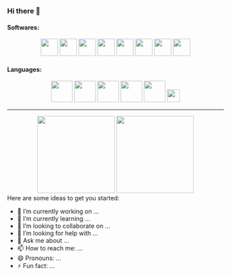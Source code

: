 ### Hi there 👋

<div align="left" >
<h4>Softwares:</h4>
</div>

<div align="center" >
<img height="40" src="https://cdn.jsdelivr.net/gh/devicons/devicon/icons/aftereffects/aftereffects-original.svg" />
<img height="40" src="https://cdn.jsdelivr.net/gh/devicons/devicon/icons/premierepro/premierepro-original.svg" />
<img height="40" src="https://cdn.jsdelivr.net/gh/devicons/devicon/icons/photoshop/photoshop-line.svg" />
<img height="40" src="https://cdn.jsdelivr.net/gh/devicons/devicon/icons/illustrator/illustrator-line.svg"/>
<img height="40" src="https://cdn.jsdelivr.net/gh/devicons/devicon/icons/blender/blender-original.svg" />
<img height="40" src="https://cdn.jsdelivr.net/gh/devicons/devicon/icons/maya/maya-original.svg" />
<img height="40" src="https://cdn.jsdelivr.net/gh/devicons/devicon/icons/unity/unity-original.svg" />
<img height="40" src="https://cdn.jsdelivr.net/gh/devicons/devicon/icons/unrealengine/unrealengine-original.svg" />

</div>


<div align="left" >
<h4>Languages:</h4>
</div>

<div align="center" >
<img height="50" src="https://cdn.jsdelivr.net/gh/devicons/devicon/icons/html5/html5-original.svg" />
<img height="50" src="https://cdn.jsdelivr.net/gh/devicons/devicon/icons/css3/css3-original.svg" />
<img height="50" src="https://cdn.jsdelivr.net/gh/devicons/devicon/icons/java/java-original.svg" />
<img height="50" src="https://cdn.jsdelivr.net/gh/devicons/devicon/icons/csharp/csharp-original.svg" />
<img height="50" src="https://cdn.jsdelivr.net/gh/devicons/devicon/icons/cplusplus/cplusplus-original.svg" />


<img height="30" src="https://cdn.jsdelivr.net/gh/devicons/devicon/icons/csharp/csharp-original.svg" />

</div>


<hr>
<div align="center">
<img height ="180cm" src="https://github-readme-stats.vercel.app/api?username=CaiqueMouraGit&show_icons=true&theme=dracula">

<img height ="180cm" src="https://github-readme-stats.vercel.app/api/top-langs/?username=caiqueMouraGit&layout=compact&theme=dracula">
</div>
Here are some ideas to get you started:

- 🔭 I’m currently working on ...
- 🌱 I’m currently learning ...
- 👯 I’m looking to collaborate on ...
- 🤔 I’m looking for help with ...
- 💬 Ask me about ...
- 📫 How to reach me: ...
- 😄 Pronouns: ...
- ⚡ Fun fact: ...

